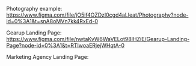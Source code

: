 
Photography example:
https://www.figma.com/file/jO5if4OZDzl0cgd4aLleat/Photography?node-id=0%3A1&t=snA8oMVn7kk4RxEd-0 

Gearup Landing Page:
https://www.figma.com/file/nwtaKvW6WaVELot98IHZiE/Gearup-Landing-Page?node-id=0%3A1&t=RTIwoaERjejWHqtA-0 

Marketing Agency Landing Page:
